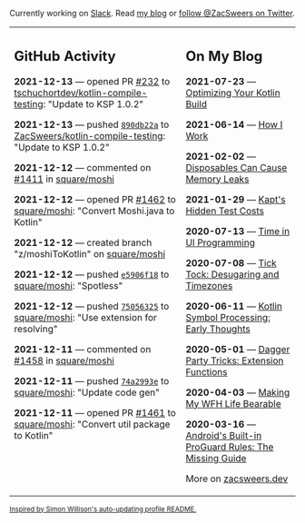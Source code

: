 Currently working on [Slack](https://slack.com/). Read [my blog](https://zacsweers.dev/) or [follow @ZacSweers on Twitter](https://twitter.com/ZacSweers).

<table><tr><td valign="top" width="60%">

## GitHub Activity
<!-- githubActivity starts -->
**2021-12-13** — opened PR [#232](https://api.github.com/repos/tschuchortdev/kotlin-compile-testing/pulls/232) to [tschuchortdev/kotlin-compile-testing](https://api.github.com/repos/tschuchortdev/kotlin-compile-testing): "Update to KSP 1.0.2"

**2021-12-13** — pushed [`890db22a`](https://github.com/ZacSweers/kotlin-compile-testing/commit/890db22a12c85f2aef9f6791fd87665700aedbcf) to [ZacSweers/kotlin-compile-testing](https://api.github.com/repos/ZacSweers/kotlin-compile-testing): "Update to KSP 1.0.2"

**2021-12-12** — commented on [#1411](https://github.com/square/moshi/pull/1411#issuecomment-991981177) in [square/moshi](https://api.github.com/repos/square/moshi)

**2021-12-12** — opened PR [#1462](https://api.github.com/repos/square/moshi/pulls/1462) to [square/moshi](https://api.github.com/repos/square/moshi): "Convert Moshi.java to Kotlin"

**2021-12-12** — created branch "z/moshiToKotlin" on [square/moshi](https://api.github.com/repos/square/moshi)

**2021-12-12** — pushed [`e5906f18`](https://github.com/square/moshi/commit/e5906f18b28f905f90e93445609369d39ca39e65) to [square/moshi](https://api.github.com/repos/square/moshi): "Spotless"

**2021-12-12** — pushed [`75056325`](https://github.com/square/moshi/commit/750563253ab893f0ae4d0bb3c05baa124f6ff399) to [square/moshi](https://api.github.com/repos/square/moshi): "Use extension for resolving"

**2021-12-11** — commented on [#1458](https://github.com/square/moshi/issues/1458#issuecomment-991809735) in [square/moshi](https://api.github.com/repos/square/moshi)

**2021-12-11** — pushed [`74a2993e`](https://github.com/square/moshi/commit/74a2993ecafa6bad63a0697d3efcd5c1529c6da5) to [square/moshi](https://api.github.com/repos/square/moshi): "Update code gen"

**2021-12-11** — opened PR [#1461](https://api.github.com/repos/square/moshi/pulls/1461) to [square/moshi](https://api.github.com/repos/square/moshi): "Convert util package to Kotlin"
<!-- githubActivity ends -->
</td><td valign="top" width="40%">

## On My Blog
<!-- blog starts -->
**2021-07-23** — [Optimizing Your Kotlin Build](https://www.zacsweers.dev/optimizing-your-kotlin-build/)

**2021-06-14** — [How I Work](https://www.zacsweers.dev/how-i-work/)

**2021-02-02** — [Disposables Can Cause Memory Leaks](https://www.zacsweers.dev/disposables-can-cause-memory-leaks/)

**2021-01-29** — [Kapt's Hidden Test Costs](https://www.zacsweers.dev/kapts-hidden-test-costs/)

**2020-07-13** — [Time in UI Programming](https://www.zacsweers.dev/time-in-ui/)

**2020-07-08** — [Tick Tock: Desugaring and Timezones](https://www.zacsweers.dev/ticktock-desugaring-timezones/)

**2020-06-11** — [Kotlin Symbol Processing: Early Thoughts](https://www.zacsweers.dev/kotlin-symbol-processor-early-thoughts/)

**2020-05-01** — [Dagger Party Tricks: Extension Functions](https://www.zacsweers.dev/dagger-party-tricks-extension-functions/)

**2020-04-03** — [Making My WFH Life Bearable](https://www.zacsweers.dev/making-wfh-life-bearable/)

**2020-03-16** — [Android's Built-in ProGuard Rules: The Missing Guide](https://www.zacsweers.dev/android-proguard-rules/)
<!-- blog ends -->
More on [zacsweers.dev](https://zacsweers.dev/)
</td></tr></table>

<sub><a href="https://simonwillison.net/2020/Jul/10/self-updating-profile-readme/">Inspired by Simon Willison's auto-updating profile README.</a></sub>